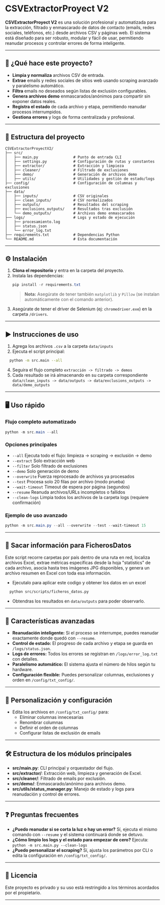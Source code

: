 # CSVExtractorProyect V2

**CSVExtractorProyect V2** es una solución profesional y automatizada para la extracción, filtrado y enmascarado de datos de contacto (emails, redes sociales, teléfonos, etc.) desde archivos CSV y páginas web. El sistema está diseñado para ser robusto, modular y fácil de usar, permitiendo reanudar procesos y controlar errores de forma inteligente.

---

## 🚀 ¿Qué hace este proyecto?
- **Limpia y normaliza** archivos CSV de entrada.
- **Extrae** emails y redes sociales de sitios web usando scraping avanzado y paralelismo automático.
- **Filtra** emails no deseados según listas de exclusión configurables.
- **Genera archivos demo** enmascarados/anónimos para compartir sin exponer datos reales.
- **Registra el estado** de cada archivo y etapa, permitiendo reanudar procesos interrumpidos.
- **Gestiona errores** y logs de forma centralizada y profesional.

---

## 📁 Estructura del proyecto

```
CSVExtractorProyectV2/
├── src/
│   ├── main.py                # Punto de entrada CLI
│   ├── settings.py            # Configuración de rutas y constantes
│   ├── extractor/             # Extracción y limpieza
│   ├── cleaner/               # Filtrado de exclusiones
│   ├── demo/                  # Generación de archivos demo
│   ├── utils/                 # Utilidades y gestión de estado/logs
├── config/                    # Configuración de columnas y exclusiones
├── data/
│   ├── inputs/                # CSV originales
│   ├── clean_inputs/          # CSV normalizados
│   ├── outputs/               # Resultados del scraping
│   ├── exclusions_outputs/    # Resultados tras exclusión
│   └── demo_outputs/          # Archivos demo enmascarados
├── logs/                      # Logs y estado de ejecución
│   ├── procesamiento.log
│   ├── status.json
│   └── error_log.txt
├── requirements.txt           # Dependencias Python
└── README.md                  # Esta documentación
```

---

## ⚙️ Instalación

1. **Clona el repositorio** y entra en la carpeta del proyecto.
2. Instala las dependencias:
   ```powershell
   pip install -r requirements.txt
   ```
   > **Nota:** Asegúrate de tener también `matplotlib` y `Pillow` (se instalan automáticamente con el comando anterior).
3. Asegúrate de tener el driver de Selenium (ej: `chromedriver.exe`) en la carpeta `/drivers`.

---
## ▶️ Instrucciones de uso

1. Agrega los archivos ``.csv`` a la carpeta ``data/inputs``
2. Ejecuta el script principal:
  ```bash
    python -m src.main --all
  ```
4. Seguira el flujo completo ``extracción -> filtrado -> demos``
5. Cada resultado se irá almacenando en su carpeta correspondiente `data/clean_inputs -> data/outputs -> data/exclusions_outputs -> data/demo_outputs`



---

## 🖥️ Uso rápido

### Flujo completo automatizado

```powershell
python -m src.main --all
```

### Opciones principales
- `--all`           Ejecuta todo el flujo: limpieza → scraping → exclusión → demo
- `--extract`       Solo extracción web
- `--filter`        Solo filtrado de exclusiones
- `--demo`          Solo generación de demo
- `--overwrite`     Fuerza reprocesado de archivos ya procesados
- `--test`          Procesa solo 20 filas por archivo (modo prueba)
- `--wait-timeout`  Timeout de espera por página (segundos)
- `--resume`        Reanuda archivos/URLs incompletos o fallidos
- `--clean-logs`    Limpia todos los archivos de la carpeta logs (requiere confirmación)

### Ejemplo de uso avanzado
```powershell
python -m src.main.py --all --overwrite --test --wait-timeout 15
```

---


## 📝 Sacar información para FicherosDatos

Este script recorre carpetas por país dentro de una ruta en red, localiza archivos Excel, extrae métricas
específicas desde la hoja "statistics" de cada archivo, asocia hasta tres imágenes JPG disponibles, y genera un
archivo resumen en Excel con toda esa información.

- Ejecutalo para aplicar este codigo y obtener los datos en un excel
```bash
  python src/scripts/ficheros_datos.py
```
- Obtendras los resultados en `data/outputs` para poder observarlo.

---

## 🧠 Características avanzadas

- **Reanudación inteligente:** Si el proceso se interrumpe, puedes reanudar exactamente donde quedó con `--resume`.
- **Control de estado:** El progreso de cada archivo y etapa se guarda en `/logs/status.json`.
- **Logs de errores:** Todos los errores se registran en `/logs/error_log.txt` con detalles.
- **Paralelismo automático:** El sistema ajusta el número de hilos según tu hardware.
- **Configuración flexible:** Puedes personalizar columnas, exclusiones y orden en `/config/txt_config/`.

---

## 📝 Personalización y configuración
- Edita los archivos en `/config/txt_config/` para:
  - Eliminar columnas innecesarias
  - Renombrar columnas
  - Definir el orden de columnas
  - Configurar listas de exclusión de emails

---

## 🛠️ Estructura de los módulos principales

- **src/main.py**: CLI principal y orquestador del flujo.
- **src/extractor/**: Extracción web, limpieza y generación de Excel.
- **src/cleaner/**: Filtrado de emails por exclusión.
- **src/demo/**: Enmascarado/anónimo para archivos demo.
- **src/utils/status_manager.py**: Manejo de estado y logs para reanudación y control de errores.

---

## ❓ Preguntas frecuentes

- **¿Puedo reanudar si se corta la luz o hay un error?**
  Sí, ejecuta el mismo comando con `--resume` y el sistema continuará donde se detuvo.
- **¿Cómo limpio los logs y el estado para empezar de cero?**
  Ejecuta: `python -m src.main.py --clean-logs`
- **¿Puedo personalizar el scraping?**
  Sí, ajusta los parámetros por CLI o edita la configuración en `/config/txt_config/`.

---

## 📄 Licencia
Este proyecto es privado y su uso está restringido a los términos acordados por el propietario.

---







